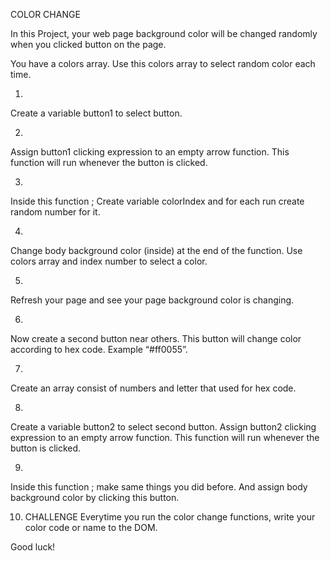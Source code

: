 COLOR CHANGE


In this Project, your web page background color will be changed randomly when you clicked button on the page.

You have a colors array. Use this colors array to select random color each time.


1.
Create a variable button1 to select button. 

2.
Assign button1 clicking expression to an empty arrow function.
This function will run whenever the button is clicked.

3.
Inside this function ;
Create variable colorIndex and for each run create random number for it.

4.
Change body background color (inside) at the end of the function. Use colors array and index number to select a color.

5.
Refresh your page and see your page background color is changing.

6.
Now create a second button near others.
This button will change color according to hex code. Example “#ff0055”.

7.
Create an array consist of numbers and letter that used for hex code.

8.
Create a variable button2 to select second button. 
Assign button2 clicking expression to an empty arrow function.
This function will run whenever the button is clicked.



9.
Inside this function ; make same things you did before. And assign body background color by clicking this button.


10. CHALLENGE
Everytime you run the color change functions, write your color code or name to the DOM.


Good luck!
